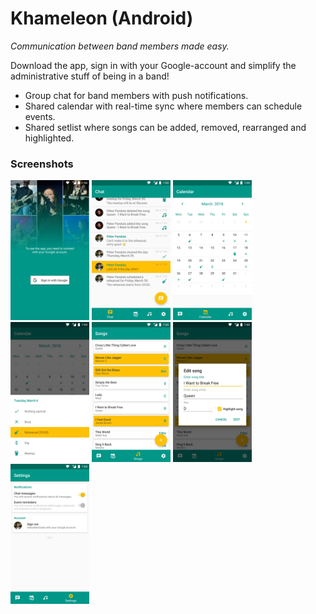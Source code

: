 # Khameleon (Android)
*Communication between band members made easy.*

Download the app, sign in with your Google-account and simplify the administrative stuff of being in a band!

- Group chat for band members with push notifications.
- Shared calendar with real-time sync where members can schedule events.
- Shared setlist where songs can be added, removed, rearranged and highlighted.

### Screenshots
<img src="screenshots/01.jpg" width="25%" />
<img src="screenshots/02.jpg" width="25%" />
<img src="screenshots/03.jpg" width="25%" />
<img src="screenshots/04.jpg" width="25%" />
<img src="screenshots/05.jpg" width="25%" />
<img src="screenshots/06.jpg" width="25%" />
<img src="screenshots/07.jpg" width="25%" />